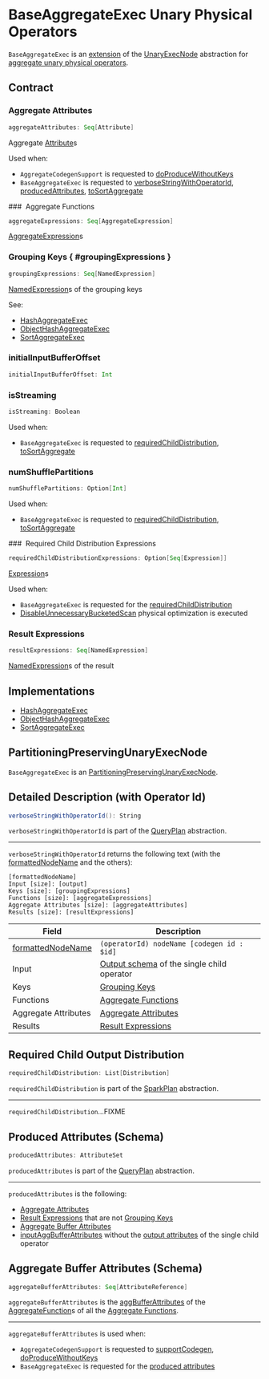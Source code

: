 # BaseAggregateExec Unary Physical Operators

`BaseAggregateExec` is an [extension](#contract) of the [UnaryExecNode](UnaryExecNode.md) abstraction for [aggregate unary physical operators](#implementations).

## Contract

### <span id="aggregateAttributes"> Aggregate Attributes

```scala
aggregateAttributes: Seq[Attribute]
```

Aggregate [Attribute](../expressions/Attribute.md)s

Used when:

* `AggregateCodegenSupport` is requested to [doProduceWithoutKeys](AggregateCodegenSupport.md#doProduceWithoutKeys)
* `BaseAggregateExec` is requested to [verboseStringWithOperatorId](#verboseStringWithOperatorId), [producedAttributes](#producedAttributes), [toSortAggregate](#toSortAggregate)

### <span id="aggregateExpressions"> Aggregate Functions

```scala
aggregateExpressions: Seq[AggregateExpression]
```

[AggregateExpression](../expressions/AggregateExpression.md)s

### Grouping Keys { #groupingExpressions }

```scala
groupingExpressions: Seq[NamedExpression]
```

[NamedExpression](../expressions/NamedExpression.md)s of the grouping keys

See:

* [HashAggregateExec](HashAggregateExec.md#groupingExpressions)
* [ObjectHashAggregateExec](ObjectHashAggregateExec.md#groupingExpressions)
* [SortAggregateExec](SortAggregateExec.md#groupingExpressions)

### <span id="initialInputBufferOffset"> initialInputBufferOffset

```scala
initialInputBufferOffset: Int
```

### <span id="isStreaming"> isStreaming

```scala
isStreaming: Boolean
```

Used when:

* `BaseAggregateExec` is requested to [requiredChildDistribution](#requiredChildDistribution), [toSortAggregate](#toSortAggregate)

### <span id="numShufflePartitions"> numShufflePartitions

```scala
numShufflePartitions: Option[Int]
```

Used when:

* `BaseAggregateExec` is requested to [requiredChildDistribution](#requiredChildDistribution), [toSortAggregate](#toSortAggregate)

### <span id="requiredChildDistributionExpressions"> Required Child Distribution Expressions

```scala
requiredChildDistributionExpressions: Option[Seq[Expression]]
```

[Expression](../expressions/Expression.md)s

Used when:

* `BaseAggregateExec` is requested for the [requiredChildDistribution](#requiredChildDistribution)
* [DisableUnnecessaryBucketedScan](../physical-optimizations/DisableUnnecessaryBucketedScan.md) physical optimization is executed

### <span id="resultExpressions"> Result Expressions

```scala
resultExpressions: Seq[NamedExpression]
```

[NamedExpression](../expressions/NamedExpression.md)s of the result

## Implementations

* [HashAggregateExec](HashAggregateExec.md)
* [ObjectHashAggregateExec](ObjectHashAggregateExec.md)
* [SortAggregateExec](SortAggregateExec.md)

## PartitioningPreservingUnaryExecNode

`BaseAggregateExec` is an [PartitioningPreservingUnaryExecNode](PartitioningPreservingUnaryExecNode.md).

## <span id="verboseStringWithOperatorId"> Detailed Description (with Operator Id)

```scala
verboseStringWithOperatorId(): String
```

`verboseStringWithOperatorId` is part of the [QueryPlan](../catalyst/QueryPlan.md#verboseStringWithOperatorId) abstraction.

---

`verboseStringWithOperatorId` returns the following text (with the [formattedNodeName](../catalyst/QueryPlan.md#formattedNodeName) and the others):

```text
[formattedNodeName]
Input [size]: [output]
Keys [size]: [groupingExpressions]
Functions [size]: [aggregateExpressions]
Aggregate Attributes [size]: [aggregateAttributes]
Results [size]: [resultExpressions]
```

Field | Description
------|------------
 [formattedNodeName](../catalyst/QueryPlan.md#formattedNodeName) | `(operatorId) nodeName [codegen id : $id]`
 Input | [Output schema](../catalyst/QueryPlan.md#output) of the single child operator
 Keys | [Grouping Keys](#groupingExpressions)
 Functions | [Aggregate Functions](#aggregateExpressions)
 Aggregate Attributes | [Aggregate Attributes](#aggregateAttributes)
 Results | [Result Expressions](#resultExpressions)

## <span id="requiredChildDistribution"> Required Child Output Distribution

```scala
requiredChildDistribution: List[Distribution]
```

`requiredChildDistribution` is part of the [SparkPlan](SparkPlan.md#requiredChildDistribution) abstraction.

---

`requiredChildDistribution`...FIXME

## <span id="producedAttributes"> Produced Attributes (Schema)

```scala
producedAttributes: AttributeSet
```

`producedAttributes` is part of the [QueryPlan](../catalyst/QueryPlan.md#producedAttributes) abstraction.

---

`producedAttributes` is the following:

* [Aggregate Attributes](#aggregateAttributes)
* [Result Expressions](#resultExpressions) that are not [Grouping Keys](#groupingExpressions)
* [Aggregate Buffer Attributes](#aggregateBufferAttributes)
* [inputAggBufferAttributes](#inputAggBufferAttributes) without the [output attributes](../catalyst/QueryPlan.md#output) of the single child operator

## <span id="aggregateBufferAttributes"> Aggregate Buffer Attributes (Schema)

```scala
aggregateBufferAttributes: Seq[AttributeReference]
```

`aggregateBufferAttributes` is the [aggBufferAttributes](../expressions/AggregateFunction.md#aggBufferAttributes) of the [AggregateFunction](../expressions/AggregateExpression.md#aggregateFunction)s of all the [Aggregate Functions](#aggregateExpressions).

---

`aggregateBufferAttributes` is used when:

* `AggregateCodegenSupport` is requested to [supportCodegen](AggregateCodegenSupport.md#supportCodegen), [doProduceWithoutKeys](AggregateCodegenSupport.md#doProduceWithoutKeys)
* `BaseAggregateExec` is requested for the [produced attributes](#producedAttributes)
